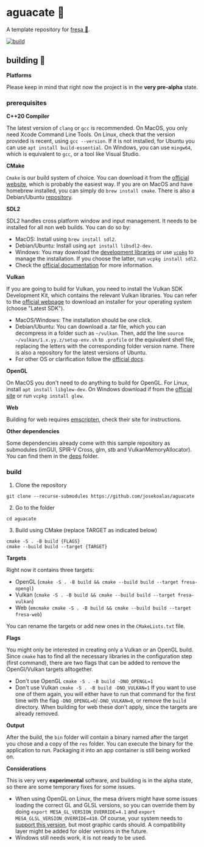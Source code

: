 # aguacate :avocado:

A template repository for [fresa :strawberry:](https://github.com/josekoalas/fresa).

[![build](https://github.com/josekoalas/aguacate/actions/workflows/cmake.yml/badge.svg)](https://github.com/josekoalas/aguacate/actions/workflows/cmake.yml)

## building :hammer:

**Platforms**

Please keep in mind that right now the project is in the **very pre-alpha** state.

### prerequisites

**C++20 Compiler**

The latest version of `clang` or `gcc` is recommended. On MacOS, you only need Xcode Command Line Tools. On Linux, check that the version provided is recent, using `gcc --version`. If it is not installed, for Ubuntu you can use `apt install build-essential`. On Windows, you can use `mingw64`, which is equivalent to `gcc`, or a tool like Visual Studio.

**CMake**

`Cmake` is our build system of choice. You can download it from the [official website](https://cmake.org/download/), which is probably the easiest way. If you are on MacOS and have homebrew installed, you can simply do `brew install cmake`. There is also a Debian/Ubuntu [repository](https://apt.kitware.com).

**SDL2**

SDL2 handles cross platform window and input management. It needs to be installed for all non web builds. You can do so by:
- MacOS: Install using `brew install sdl2`.
- Debian/Ubuntu: Install using `apt install libsdl2-dev`.
- Windows: You may download the [development libraries](https://libsdl.org/download-2.0.php) or use [`vcpkg`](https://vcpkg.io/en/getting-started.html) to manage the installation. If you choose the latter, run `vcpkg install sdl2`.
- Check the [official documentation](https://wiki.libsdl.org/Installation) for more information.

**Vulkan**

If you are going to build for Vulkan, you need to install the Vulkan SDK Development Kit, which contains the relevant Vulkan libraries. You can refer to the [official webpage](https://vulkan.lunarg.com/sdk/home) to download an installer for your operating system (choose "Latest SDK").
- MacOS/Windows: The installation should be one click.
- Debian/Ubuntu: You can download a .tar file, which you can decompress in a folder such as `~/vulkan`. Then, add the line `source ~/vulkan/1.x.yy.z/setup-env.sh` to `.profile` or the equivalent shell file, replacing the letters with the corresponding folder version name. There is also a repository for the latest versions of Ubuntu.
- For other OS or clarification follow the [official docs](https://vulkan.lunarg.com/doc/sdk/latest/linux/getting_started.html).

**OpenGL**

On MacOS you don't need to do anything to build for OpenGL. For Linux, install `apt install libglew-dev`. On Windows download if from the [official site](http://glew.sourceforge.net) or run `vcpkg install glew`.

**Web**

Building for web requires [emscripten](https://emscripten.org/docs/getting_started/downloads.html), check their site for instructions.

**Other dependencies**

Some dependencies already come with this sample repository as submodules (imGUI, SPIR-V Cross, glm, stb and VulkanMemoryAllocator). You can find them in the [deps](https://github.com/josekoalas/aguacate/tree/main/deps) folder.

### build

1. Clone the repository

```
git clone --recurse-submodules https://github.com/josekoalas/aguacate
```

2. Go to the folder

```
cd aguacate
```

3. Build using CMake (replace TARGET as indicated below)

```
cmake -S . -B build {FLAGS}
cmake --build build --target {TARGET}
```

**Targets**

Right now it contains three targets:
-  OpenGL (`cmake -S . -B build && cmake --build build --target fresa-opengl`)
-  Vulkan (`cmake -S . -B build && cmake --build build --target fresa-vulkan`)
-  Web (`emcmake cmake -S . -B build && cmake --build build --target fresa-web`)

You can rename the targets or add new ones in the `CMakeLists.txt` file.

**Flags**

You might only be interested in creating only a Vulkan or an OpenGL build. Since `cmake` has to find all the necessary libraries in the configuration step (first command), there are two flags that can be added to remove the OpenGl/Vulkan targets alltogether.
- Don't use OpenGL `cmake -S . -B build -DNO_OPENGL=1`
- Don't use Vulkan `cmake -S . -B build -DNO_VULKAN=1`
If you want to use one of them again, you will either have to run that command for the first time with the flag `-DNO_OPENGL=0`/`-DNO_VULKAN=0`, or remove the `build` directory. When building for web these don't apply, since the targets are already removed.

**Output**

After the build, the `bin` folder will contain a binary named after the target you chose and a copy of the `res` folder. You can execute the binary for the application to run. Packaging it into an app container is still being worked on.

**Considerations**

This is very very **experimental** software, and building is in the alpha state, so there are some temporary fixes for some issues.
- When using OpenGL on Linux, the mesa drivers might have some issues loading the correct GL and GLSL versions, so you can override them by doing `export MESA_GL_VERSION_OVERRIDE=4.1` and `export MESA_GLSL_VERSION_OVERRIDE=410`. Of course, your system needs to [support this version](https://gpuinfo.org), but most graphic cards should. A compatibility layer might be added for older versions in the future.
- Windows still needs work, it is not ready to be used.
